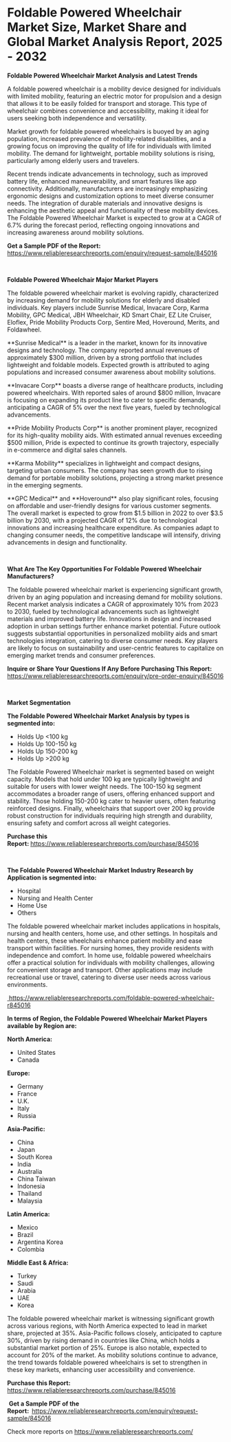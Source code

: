 <p><h1>Foldable Powered Wheelchair Market Size, Market Share and Global Market Analysis Report, 2025 - 2032</h1></p><p><strong>Foldable Powered Wheelchair Market Analysis and Latest Trends</strong></p>
<p><p>A foldable powered wheelchair is a mobility device designed for individuals with limited mobility, featuring an electric motor for propulsion and a design that allows it to be easily folded for transport and storage. This type of wheelchair combines convenience and accessibility, making it ideal for users seeking both independence and versatility. </p><p>Market growth for foldable powered wheelchairs is buoyed by an aging population, increased prevalence of mobility-related disabilities, and a growing focus on improving the quality of life for individuals with limited mobility. The demand for lightweight, portable mobility solutions is rising, particularly among elderly users and travelers.</p><p>Recent trends indicate advancements in technology, such as improved battery life, enhanced maneuverability, and smart features like app connectivity. Additionally, manufacturers are increasingly emphasizing ergonomic designs and customization options to meet diverse consumer needs. The integration of durable materials and innovative designs is enhancing the aesthetic appeal and functionality of these mobility devices. The Foldable Powered Wheelchair Market is expected to grow at a CAGR of 6.7% during the forecast period, reflecting ongoing innovations and increasing awareness around mobility solutions.</p></p>
<p><strong>Get a Sample PDF of the Report:&nbsp;</strong> <a href="https://www.reliableresearchreports.com/enquiry/request-sample/845016?utm_campaign=2030&utm_medium=2&utm_source=Github&utm_content=ia&utm_term=04032025&utm_id=foldable-powered-wheelchair">https://www.reliableresearchreports.com/enquiry/request-sample/845016</a></p>
<p>&nbsp;</p>
<p><strong>Foldable Powered Wheelchair Major Market Players</strong></p>
<p><p>The foldable powered wheelchair market is evolving rapidly, characterized by increasing demand for mobility solutions for elderly and disabled individuals. Key players include Sunrise Medical, Invacare Corp, Karma Mobility, GPC Medical, JBH Wheelchair, KD Smart Chair, EZ Lite Cruiser, Eloflex, Pride Mobility Products Corp, Sentire Med, Hoveround, Merits, and Foldawheel.</p><p>**Sunrise Medical** is a leader in the market, known for its innovative designs and technology. The company reported annual revenues of approximately $300 million, driven by a strong portfolio that includes lightweight and foldable models. Expected growth is attributed to aging populations and increased consumer awareness about mobility solutions.</p><p>**Invacare Corp** boasts a diverse range of healthcare products, including powered wheelchairs. With reported sales of around $800 million, Invacare is focusing on expanding its product line to cater to specific demands, anticipating a CAGR of 5% over the next five years, fueled by technological advancements.</p><p>**Pride Mobility Products Corp** is another prominent player, recognized for its high-quality mobility aids. With estimated annual revenues exceeding $500 million, Pride is expected to continue its growth trajectory, especially in e-commerce and digital sales channels.</p><p>**Karma Mobility** specializes in lightweight and compact designs, targeting urban consumers. The company has seen growth due to rising demand for portable mobility solutions, projecting a strong market presence in the emerging segments.</p><p>**GPC Medical** and **Hoveround** also play significant roles, focusing on affordable and user-friendly designs for various customer segments. The overall market is expected to grow from $1.5 billion in 2022 to over $3.5 billion by 2030, with a projected CAGR of 12% due to technological innovations and increasing healthcare expenditure. As companies adapt to changing consumer needs, the competitive landscape will intensify, driving advancements in design and functionality.</p></p>
<p>&nbsp;</p>
<p><strong>What Are The Key Opportunities For Foldable Powered Wheelchair Manufacturers?</strong></p>
<p><p>The foldable powered wheelchair market is experiencing significant growth, driven by an aging population and increasing demand for mobility solutions. Recent market analysis indicates a CAGR of approximately 10% from 2023 to 2030, fueled by technological advancements such as lightweight materials and improved battery life. Innovations in design and increased adoption in urban settings further enhance market potential. Future outlook suggests substantial opportunities in personalized mobility aids and smart technologies integration, catering to diverse consumer needs. Key players are likely to focus on sustainability and user-centric features to capitalize on emerging market trends and consumer preferences.</p></p>
<p><strong>Inquire or Share Your Questions If Any Before Purchasing This Report:</strong> <a href="https://www.reliableresearchreports.com/enquiry/pre-order-enquiry/845016?utm_campaign=2030&utm_medium=2&utm_source=Github&utm_content=ia&utm_term=04032025&utm_id=foldable-powered-wheelchair">https://www.reliableresearchreports.com/enquiry/pre-order-enquiry/845016</a></p>
<p>&nbsp;</p>
<p><strong>Market Segmentation</strong></p>
<p><strong>The Foldable Powered Wheelchair Market Analysis by types is segmented into:</strong></p>
<p><ul><li>Holds Up <100 kg</li><li>Holds Up 100-150 kg</li><li>Holds Up 150-200 kg</li><li>Holds Up >200 kg</li></ul></p>
<p><p>The Foldable Powered Wheelchair market is segmented based on weight capacity. Models that hold under 100 kg are typically lightweight and suitable for users with lower weight needs. The 100-150 kg segment accommodates a broader range of users, offering enhanced support and stability. Those holding 150-200 kg cater to heavier users, often featuring reinforced designs. Finally, wheelchairs that support over 200 kg provide robust construction for individuals requiring high strength and durability, ensuring safety and comfort across all weight categories.</p></p>
<p><strong>Purchase this Report:&nbsp;</strong><a href="https://www.reliableresearchreports.com/purchase/845016?utm_campaign=2030&utm_medium=2&utm_source=Github&utm_content=ia&utm_term=04032025&utm_id=foldable-powered-wheelchair">https://www.reliableresearchreports.com/purchase/845016</a></p>
<p>&nbsp;</p>
<p><strong>The Foldable Powered Wheelchair Market Industry Research by Application is segmented into:</strong></p>
<p><ul><li>Hospital</li><li>Nursing and Health Center</li><li>Home Use</li><li>Others</li></ul></p>
<p><p>The foldable powered wheelchair market includes applications in hospitals, nursing and health centers, home use, and other settings. In hospitals and health centers, these wheelchairs enhance patient mobility and ease transport within facilities. For nursing homes, they provide residents with independence and comfort. In home use, foldable powered wheelchairs offer a practical solution for individuals with mobility challenges, allowing for convenient storage and transport. Other applications may include recreational use or travel, catering to diverse user needs across various environments.</p></p>
<p><a href="https://www.reliableresearchreports.com/foldable-powered-wheelchair-r845016?utm_campaign=2030&utm_medium=2&utm_source=Github&utm_content=ia&utm_term=04032025&utm_id=foldable-powered-wheelchair">&nbsp;https://www.reliableresearchreports.com/foldable-powered-wheelchair-r845016</a></p>
<p><strong>In terms of Region, the Foldable Powered Wheelchair Market Players available by Region are:</strong></p>
<p>
    <p> <strong> North America: </strong>
        <ul>
            <li>United States</li>
            <li>Canada</li>
        </ul>
        </p> 
    <p> <strong> Europe: </strong>
        <ul>
            <li>Germany</li>
            <li>France</li>
            <li>U.K.</li>
            <li>Italy</li>
            <li>Russia</li>
        </ul>
        </p> 
    <p> <strong> Asia-Pacific: </strong>
        <ul>
            <li>China</li>
            <li>Japan</li>
            <li>South Korea</li>
            <li>India</li>
            <li>Australia</li>
            <li>China Taiwan</li>
            <li>Indonesia</li>
            <li>Thailand</li>
            <li>Malaysia</li>
        </ul>
        </p> 
    <p> <strong> Latin America: </strong>
        <ul>
            <li>Mexico</li>
            <li>Brazil</li>
            <li>Argentina Korea</li>
            <li>Colombia</li>
        </ul>
        </p> 
    <p> <strong> Middle East & Africa: </strong>
        <ul>
            <li>Turkey</li>
            <li>Saudi</li>
            <li>Arabia</li>
            <li>UAE</li>
            <li>Korea</li>
        </ul>
    </p>
    </p>
<p><p>The foldable powered wheelchair market is witnessing significant growth across various regions, with North America expected to lead in market share, projected at 35%. Asia-Pacific follows closely, anticipated to capture 30%, driven by rising demand in countries like China, which holds a substantial market portion of 25%. Europe is also notable, expected to account for 20% of the market. As mobility solutions continue to advance, the trend towards foldable powered wheelchairs is set to strengthen in these key markets, enhancing user accessibility and convenience.</p></p>
<p><strong>Purchase this Report: </strong><a href="https://www.reliableresearchreports.com/purchase/845016?utm_campaign=2030&utm_medium=2&utm_source=Github&utm_content=ia&utm_term=04032025&utm_id=foldable-powered-wheelchair">https://www.reliableresearchreports.com/purchase/845016</a></p>
<p>&nbsp;<strong>Get a Sample PDF of the Report:&nbsp;&nbsp;</strong><a href="https://www.reliableresearchreports.com/enquiry/request-sample/845016?utm_campaign=2030&utm_medium=2&utm_source=Github&utm_content=ia&utm_term=04032025&utm_id=foldable-powered-wheelchair">https://www.reliableresearchreports.com/enquiry/request-sample/845016</a></p>
<p><strong></strong></p>
<p>Check more reports on <a href="https://www.reliableresearchreports.com/?utm_campaign=2030&utm_medium=2&utm_source=Github&utm_content=ia&utm_term=04032025&utm_id=foldable-powered-wheelchair">https://www.reliableresearchreports.com/</a></p>